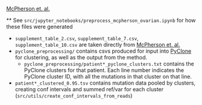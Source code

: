 
[McPherson et. al.](https://www.nature.com/articles/ng.3573#Fig1)

** See `src/jupyter_notebooks/preprocess_mcpherson_ovarian.ipynb` for how these files were generated

* `supplement_table_2.csv`, `supplement_table_7.csv`, `supplement_table_10.csv` are taken directly from [McPherson et. al.](https://www.nature.com/articles/ng.3573#Sec18)
* `pyclone_preprocessing/` contains csvs produced for input into [PyClone](https://github.com/Roth-Lab/pyclone) for clustering, as well as the output from the method. 
	* `pyclone_preprocessing/patient*_pyclone_clusters.txt` contains the PyClone clusters for that patient. Each line number indicates the PyClone cluster ID, with all the mutations in that cluster on that line.
* `patient*_clustered_0.95.tsv` contains mutation data pooled by clusters, creating conf intervals and summed ref/var for each cluster (`src/utils/create_conf_intervals_from_reads`)
